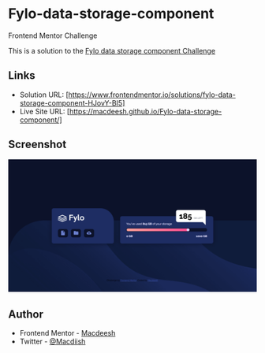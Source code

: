 # Fylo-data-storage-component
Frontend Mentor Challenge

This is a solution to the [Fylo data storage component Challenge](https://www.frontendmentor.io/challenges/fylo-data-storage-component-1dZPRbV5n) 

## Links

- Solution URL: [https://www.frontendmentor.io/solutions/fylo-data-storage-component-HJovY-BI5]
- Live Site URL: [https://macdeesh.github.io/Fylo-data-storage-component/]

## Screenshot

![](./ScreenShot.png)

## Author

 - Frontend Mentor - [Macdeesh](https://www.frontendmentor.io/profile/macdeesh)
 - Twitter - [@Macdiish](https://twitter.com/Macdiish)

